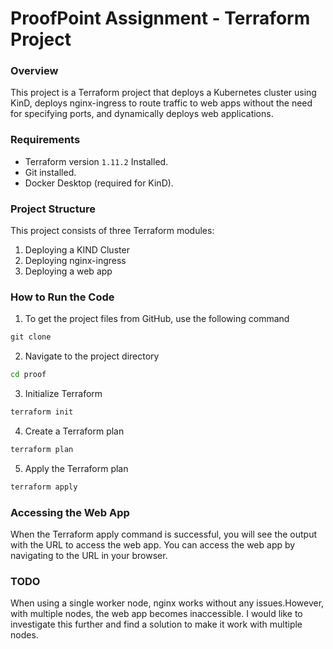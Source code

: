 # ProofPoint Assignment - Terraform Project

### Overview
This project is a Terraform project that deploys a Kubernetes cluster using KinD, deploys nginx-ingress to route traffic to web apps without the need for specifying ports, and dynamically deploys web applications.

### Requirements 
- Terraform version `1.11.2` Installed.
- Git installed.
- Docker Desktop (required for KinD).

### Project Structure
This project consists of three Terraform modules:
1. Deploying a KIND Cluster
2. Deploying nginx-ingress
3. Deploying a web app


### How to Run the Code
1. To get the project files from GitHub, use the following command
```cmd
git clone
```
2. Navigate to the project directory
```cmd
cd proof
```
3. Initialize Terraform
```cmd
terraform init
```
4. Create a Terraform plan
```cmd
terraform plan
```
5. Apply the Terraform plan
```cmd
terraform apply
```

### Accessing the Web App
When the Terraform apply command is successful, you will see the output with the URL to access the web app.
You can access the web app by navigating to the URL in your browser.

### TODO
When using a single worker node, nginx works without any issues.However, with multiple nodes, the web app becomes inaccessible.
I would like to investigate this further and find a solution to make it work with multiple nodes.